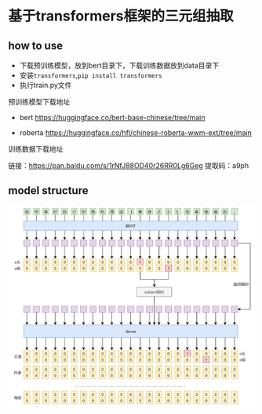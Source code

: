 # 基于transformers框架的三元组抽取

## how to use

+ 下载预训练模型，放到bert目录下，下载训练数据放到data目录下
+ 安装`transformers`,`pip install transformers`
+ 执行train.py文件

预训练模型下载地址

+ bert
https://huggingface.co/bert-base-chinese/tree/main

+ roberta
https://huggingface.co/hfl/chinese-roberta-wwm-ext/tree/main


训练数据下载地址

链接：https://pan.baidu.com/s/1rNfJ88OD40r26RR0Lg6Geg 
提取码：a9ph 

## model structure

![](https://raw.githubusercontent.com/terrifyzhao/spo_extract/main/structure.png)
